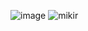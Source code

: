![image](https://github.com/user-attachments/assets/0db7e260-86ee-4aac-baf3-9a9ce37343a8)
![mikir](https://github.com/user-attachments/assets/118f5a9d-defd-41fc-ace7-7f69c67b42ab)
